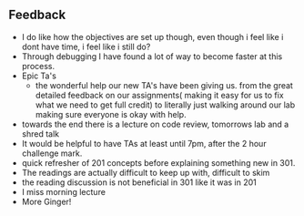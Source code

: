 ## Feedback

- I do like how the objectives are set up though, even though i feel like i dont have time, i feel like i still do?
- Through debugging I have found a lot of way to become faster at this process.
- Epic Ta's
  - the wonderful help our new TA's have been giving us. from the great detailed feedback on our assignments( making it easy for us to fix what we need to get full credit) to literally just walking around our lab making sure everyone is okay with help.
- towards the end there is a lecture on code review, tomorrows lab and a shred talk
- It would be helpful to have TAs at least until 7pm, after the 2 hour challenge mark.
- quick refresher of 201 concepts before explaining something new in 301.
- The readings are actually difficult to keep up with, difficult to skim
- the reading discussion is not beneficial in 301 like it was in 201
- I miss morning lecture
- More Ginger!
